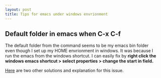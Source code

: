 ```yaml
---
layout: post
title: Tips for emacs under windows envrionment
---
```


## Default folder in emacs when C-x C-f
The default folder from the command seems to be my emacs bin folder even though I set up my HOME envrionment in windows. It was because I run the emacs from the windows shortcut. I can easily fix by **right click the windows emacs shortcut > select properties > change the start in field.**

[Here](http://stackoverflow.com/questions/60464/changing-the-default-folder-in-emacs) are two other solutions and explanation for this issue.

